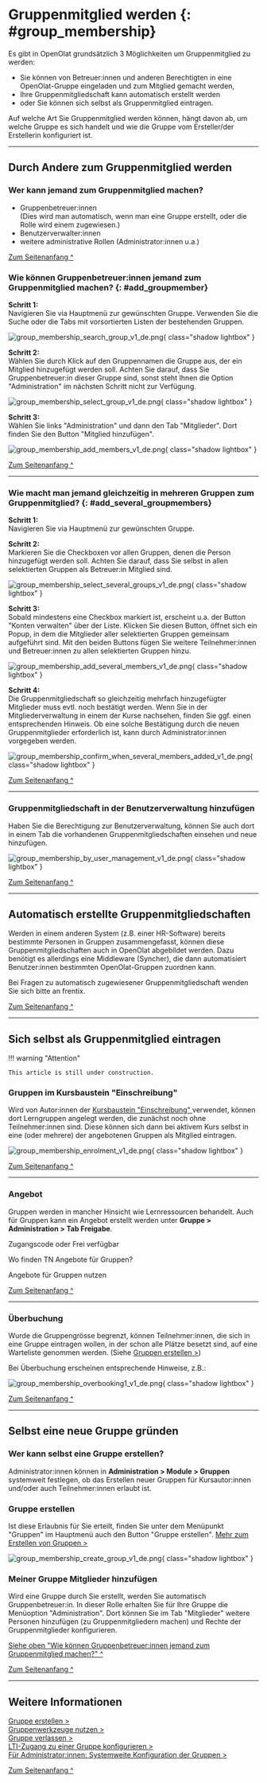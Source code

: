# Gruppenmitglied werden {: #group_membership}


Es gibt in OpenOlat grundsätzlich 3 Möglichkeiten um Gruppenmitglied zu werden:

* Sie können von Betreuer:innen und anderen Berechtigten in eine OpenOlat-Gruppe eingeladen und zum Mitglied gemacht werden,
* Ihre Gruppenmitgliedschaft kann automatisch erstellt werden
* oder Sie können sich selbst als Gruppenmitglied eintragen.

Auf welche Art Sie Gruppenmitglied werden können, hängt davon ab, um welche Gruppe es sich handelt und wie die Gruppe vom Ersteller/der Erstellerin konfiguriert ist.

---


## Durch Andere zum Gruppenmitglied werden

### Wer kann jemand zum Gruppenmitglied machen? 
 
* Gruppenbetreuer:innen<br>(Dies wird man automatisch, wenn man eine Gruppe erstellt, oder die Rolle wird einem zugewiesen.)
* Benutzerverwalter:innen
* weitere administrative Rollen (Administrator:innen u.a.)


[Zum Seitenanfang ^](#group_membership)


### Wie können Gruppenbetreuer:innen jemand zum Gruppenmitglied machen? {: #add_groupmember}

**Schritt 1:**<br>
Navigieren Sie via Hauptmenü zur gewünschten Gruppe. Verwenden Sie die Suche oder die Tabs mit vorsortierten Listen der bestehenden Gruppen.

![group_membership_search_group_v1_de.png](assets/group_membership_search_group_v1_de.png){ class="shadow lightbox" }


**Schritt 2:**<br>
Wählen Sie durch Klick auf den Gruppennamen die Gruppe aus, der ein Mitglied hinzugefügt werden soll. Achten Sie darauf, dass Sie Gruppenbetreuer:in dieser Gruppe sind, sonst steht Ihnen die Option "Administration" im nächsten Schritt nicht zur Verfügung. 

![group_membership_select_group_v1_de.png](assets/group_membership_select_group_v1_de.png){ class="shadow lightbox" }

**Schritt 3:**<br>
Wählen Sie links "Administration" und dann den Tab "Mitglieder". Dort finden Sie den Button "Mitglied hinzufügen". 

![group_membership_add_members_v1_de.png](assets/group_membership_add_members_v1_de.png){ class="shadow lightbox" }


[Zum Seitenanfang ^](#group_membership)

---


### Wie macht man jemand gleichzeitig in mehreren Gruppen zum Gruppenmitglied? {: #add_several_groupmembers}


**Schritt 1:**<br>
Navigieren Sie via Hauptmenü zur gewünschten Gruppe.

**Schritt 2:**<br>
Markieren Sie die Checkboxen vor allen Gruppen, denen die Person hinzugefügt werden soll. Achten Sie darauf, dass Sie selbst in allen selektierten Gruppen als Betreuer:in Mitglied sind.

![group_membership_select_several_groups_v1_de.png](assets/group_membership_select_several_groups_v1_de.png){ class="shadow lightbox" }

**Schritt 3:**<br>
Sobald mindestens eine Checkbox markiert ist, erscheint u.a. der Button "Konten verwalten" über der Liste. Klicken Sie diesen Button, öffnet sich ein Popup, in dem die Mitglieder aller selektierten Gruppen gemeinsam aufgeführt sind. Mit den beiden Buttons fügen Sie weitere Teilnehmer:innen und Betreuer:innen zu allen selektierten Gruppen hinzu.

![group_membership_add_several_members_v1_de.png](assets/group_membership_add_several_members_v1_de.png){ class="shadow lightbox" }

**Schritt 4:**<br>
Die Gruppenmitgliedschaft so gleichzeitig mehrfach hinzugefügter Mitglieder muss evtl. noch bestätigt werden. Wenn Sie in der Mitgliederverwaltung in einem der Kurse nachsehen, finden Sie ggf. einen entsprechenden Hinweis. Ob eine solche Bestätigung durch die neuen Gruppenmitglieder erforderlich ist, kann durch Administrator:innen vorgegeben werden.

![group_membership_confirm_when_several_members_added_v1_de.png](assets/group_membership_confirm_when_several_members_added_v1_de.png){ class="shadow lightbox" }


[Zum Seitenanfang ^](#group_membership)

---


### Gruppenmitgliedschaft in der Benutzerverwaltung hinzufügen

Haben Sie die Berechtigung zur Benutzerverwaltung, können Sie auch dort in einem Tab die vorhandenen Gruppenmitgliedschaften einsehen und neue hinzufügen. 

![group_membership_by_user_management_v1_de.png](assets/group_membership_by_user_management_v1_de.png){ class="shadow lightbox" }


[Zum Seitenanfang ^](#group_membership)

---


## Automatisch erstellte Gruppenmitgliedschaften

Werden in einem anderen System (z.B. einer HR-Software) bereits bestimmte Personen in Gruppen zusammengefasst, können diese Gruppenmitgliedschaften auch in OpenOlat abgebildet werden. Dazu benötigt es allerdings eine Middleware (Syncher), die dann automatisiert Benutzer:innen bestimmten OpenOlat-Gruppen zuordnen kann.

Bei Fragen zu automatisch zugewiesener Gruppenmitgliedschaft wenden Sie sich bitte an frentix.

[Zum Seitenanfang ^](#group_membership)

---


## Sich selbst als Gruppenmitglied eintragen


!!! warning "Attention"

    This article is still under construction.



### Gruppen im Kursbaustein "Einschreibung"

Wird von Autor:innen der [Kursbaustein "Einschreibung" ](../learningresources/Course_Element_Enrolment.de.md) verwendet, können dort Lerngruppen angelegt werden, die zunächst noch ohne Teilnehmer:innen sind. Diese können sich dann bei aktivem Kurs selbst in eine (oder mehrere) der angebotenen Gruppen als Mitglied eintragen.

![group_membership_enrolment_v1_de.png](assets/group_membership_enrolment_v1_de.png){ class="shadow lightbox" }

[Zum Seitenanfang ^](#group_membership)

---


### Angebot

Gruppen werden in mancher Hinsicht wie Lernressourcen behandelt. Auch für Gruppen kann ein Angebot erstellt werden unter **Gruppe > Administration > Tab Freigabe**.

Zugangscode oder Frei verfügbar

Wo finden TN Angebote für Gruppen?

Angebote für Gruppen nutzen



[Zum Seitenanfang ^](#group_membership)

---

### Überbuchung

Wurde die Gruppengrösse begrenzt, können Teilnehmer:innen, die sich in eine Gruppe eintragen wollen, in der schon alle Plätze besetzt sind, auf eine Warteliste genommen werden. (Siehe [Gruppen erstellen >](Create_Groups.de.md#vorgesehene-anzahl-teilnehmende))

Bei Überbuchung erscheinen entsprechende Hinweise, z.B.:

![group_membership_overbooking1_v1_de.png](assets/group_membership_overbooking1_v1_de.png){ class="shadow lightbox" }



[Zum Seitenanfang ^](#group_membership)

---


## Selbst eine neue Gruppe gründen

### Wer kann selbst eine Gruppe erstellen?

Administrator:innen können in **Administration > Module > Gruppen** systemweit festlegen, ob das Erstellen neuer Gruppen für Kursautor:innen und/oder auch Teilnehmer:innen erlaubt ist.

### Gruppe erstellen

Ist diese Erlaubnis für Sie erteilt, finden Sie unter dem Menüpunkt "Gruppen" im Hauptmenü auch den Button "Gruppe erstellen". 
[Mehr zum Erstellen von Gruppen >](Create_Groups.de.md)

![group_membership_create_group_v1_de.png](assets/group_membership_create_group_v1_de.png){ class="shadow lightbox" }

### Meiner Gruppe Mitglieder hinzufügen

Wird eine Gruppe durch Sie erstellt, werden Sie automatisch Gruppenbetreuer:in. In dieser Rolle erhalten Sie für Ihre Gruppe die Menüoption "Administration". Dort können Sie im Tab "Mitglieder" weitere Personen hinzufügen (zu Gruppenmitgliedern machen) und Rechte der Gruppenmitglieder konfigurieren. 

[Siehe oben "Wie können Gruppenbetreuer:innen jemand zum Gruppenmitglied machen?" ^](#add_groupmember)


[Zum Seitenanfang ^](#group_membership)

---


## Weitere Informationen

[Gruppe erstellen >](Create_Groups.de.md)<br>
[Gruppenwerkzeuge nutzen >](Using_Group_Tools.de.md)<br>
[Gruppe verlassen > ](Leave_a_Group.de.md)<br>
[LTI-Zugang zu einer Gruppe konfigurieren > ](LTI_Share_groups.de.md)<br>
[Für Administrator:innen: Systemweite Konfiguration der Gruppen >](../../manual_admin/administration/Modules.de.md)<br>

[Zum Seitenanfang ^](#group_membership)